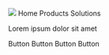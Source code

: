 <script lang="ts" setup>
  import { ref } from 'vue-demi'
  import pNavbar from '../navbar/Navbar.vue'
  import pNavbarBrand from '../navbar/NavbarBrand.vue'
  import pNavbarNav from '../navbar/NavbarNav.vue'
  import pNavbarToggle from '../navbar/NavbarToggle.vue'
  import pNavItem from '../nav/NavItem.vue'
  import pNavItemDropdown from '../nav/NavItemDropdown.vue'
  import pDropdownItem from '../dropdown/DropdownItem.vue'
  import pNavForm from '../nav/NavForm.vue'
  import pNavText from '../nav/NavText.vue'
  import pInput from '../input/Input.vue'
  import pInputGroup from '../input-group/InputGroup.vue'
  import pInputGroupAddon from '../input-group/InputGroupAddon.vue'
  import pDivider from '../divider/Divider.vue'
  import pButton from '../button/Button.vue'
  import pAvatar from '../avatar/Avatar.vue'
  import pCollapse from '../collapse/Collapse.vue'
  import pCaption from '../caption/Caption.vue'

  import { defineMenu } from '../sidebar-menu'
  import pSidebarMenu from '../sidebar-menu/SidebarMenu.vue'
  import IconDashboard from '@privyid/persona-icon/vue/dashboard/20.vue'
  import IconDocument from '@privyid/persona-icon/vue/document-filled/20.vue'
  import IconUsers from '@privyid/persona-icon/vue/user-groups/20.vue'

  import Main from '../main/Main.vue'


  /**
   * sidebar
   */
  const basic  = defineMenu([
    {
      items: [
        {
          name : 'dashboard',
          label: 'Dashboard',
          url  : '/',
          icon : IconDashboard
        },
        {
          name : 'documents',
          label: 'Documents',
          url  : '/documents',
          icon : IconDocument
        },
        {
          name : 'contacts',
          label: 'Contacts',
          url  : '/contacts',
          icon : IconUsers
        },
      ]
    },
  ])
</script>

<p-navbar sticky style="--p-navbar-sticky-top: 60px">
  <p-navbar-brand>
    <img src="../../public/assets/images/icon-privy.svg" />
  </p-navbar-brand>
  <p-navbar-nav>
    <p-nav-item active>Home</p-nav-item>
    <p-nav-item>Products</p-nav-item>
    <p-nav-item>Solutions</p-nav-item>
  </p-navbar-nav>
</p-navbar>

<Main>
  <div class="flex flex-row h-screen">
    <div class="flex-shrink-0 bg-base">
      <p-sidebar-menu :menus="basic" style="--p-sidebar-bg: rgb(243,243,243)">
      </p-sidebar-menu>
    </div>
    <div class="p-4">
      <p>Lorem ipsum dolor sit amet</p>
      <div class="flex-cols gap-x-3">
        <p-button variant="outline" color="info">Button</p-button>
        <p-button color="info">Button</p-button>
        <p-button variant="ghost" color="info">Button</p-button>
        <p-button variant="link" color="info">Button</p-button>
      </div>
    </div>
  </div>
</Main>